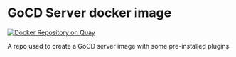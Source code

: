 # GoCD Server docker image

[![Docker Repository on Quay](https://quay.io/repository/swade1987/gocd-server/status "Docker Repository on Quay")](https://quay.io/repository/swade1987/gocd-server)

A repo used to create a GoCD server image with some pre-installed plugins
